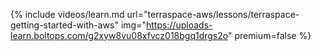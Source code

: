 {% include videos/learn.md
     url="terraspace-aws/lessons/terraspace-getting-started-with-aws"
     img="https://uploads-learn.boltops.com/g2xyw8vu08xfvcz018bgq1drgs2o"
     premium=false %}
